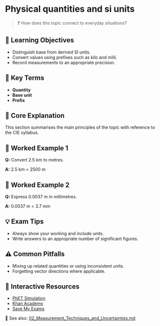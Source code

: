 # Physical quantities and si units

> ❓ How does this topic connect to everyday situations?

<!--
Gamma Metadata:
Course: IGCSE Physics Year 10
Topic: Physical quantities and si units
-->

## 🎯 Learning Objectives
- Distinguish base from derived SI units.
- Convert values using prefixes such as kilo and milli.
- Record measurements to an appropriate precision.

## 🔑 Key Terms
- **Quantity**
- **Base unit**
- **Prefix**

## 📘 Core Explanation
This section summarises the main principles of the topic with reference to the CIE syllabus.

## 🧮 Worked Example 1
**Q:** Convert 2.5 km to metres.

**A:** 2.5 km = 2500 m

## 🧮 Worked Example 2
**Q:** Express 0.0037 m in millimetres.

**A:** 0.0037 m = 3.7 mm

## 💡 Exam Tips
- Always show your working and include units.
- Write answers to an appropriate number of significant figures.

## ⚠️ Common Pitfalls
- Mixing up related quantities or using inconsistent units.
- Forgetting vector directions where applicable.

## 🔗 Interactive Resources
- [PhET Simulation](https://phet.colorado.edu/)
- [Khan Academy](https://www.khanacademy.org/science/physics)
- [Save My Exams](https://www.savemyexams.co.uk/)

📎 See also: [02_Measurement_Techniques_and_Uncertainties.md](02_Measurement_Techniques_and_Uncertainties.md)
